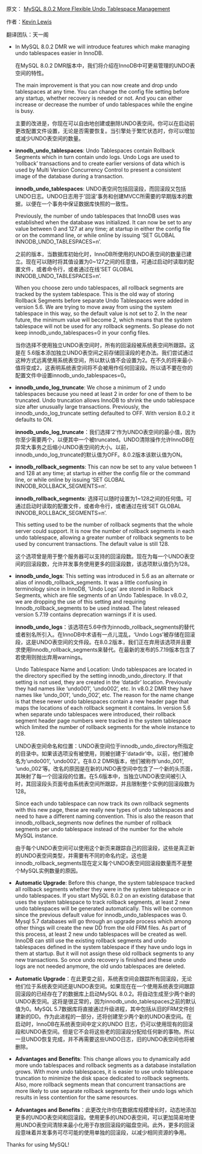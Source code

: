 原文： [MySQL 8.0.2 More Flexible Undo Tablespace Management](http://mysqlserverteam.com/mysql-8-0-2-more-flexible-undo-tablespace-management/)

作者：[Kevin Lewis](http://mysqlserverteam.com/author/kevin/)

翻译团队：天一阁

- In MySQL 8.0.2 DMR we will introduce features which make managing undo tablespaces easier in InnoDB.

  在MySQL 8.0.2 DMR版本中，我们将介绍在InnoDB中可更易管理的UNDO表空间的特性。

  The main improvement is that you can now create and drop undo tablespaces at any time. You can change the config file setting before any startup, whether recovery is needed or not. And you can either increase or decrease the number of undo tablespaces while the engine is busy.

  主要的改进是，你现在可以自由地创建或删除UNDO表空间。你可以在启动前更改配置文件设置，无论是否需要恢复。当引擎处于繁忙状态时，你可以增加或减少UNDO表空间的数量。

- **innodb_undo_tablespaces**: Undo Tablespaces contain Rollback Segments which in turn contain undo logs. Undo Logs are used to ‘rollback’ transactions and to create earlier versions of data which is used by Multi Version Concurrency Control to present a consistent image of the database during a transaction.

  **innodb_undo_tablespaces**: UNDO表空间包括回滚段，而回滚段又包括UNDO日志。UNDO日志用于'回滚'事务和创建MVCC所需要的早期版本的数据，以便在一个事务中保证数据库快照的一致性。

  Previously, the number of undo tablespaces that InnoDB uses was established when the database was initialized. It can now be set to any value between 0 and 127 at any time; at startup in either the config file or on the command line, or while online by issuing ‘SET GLOBAL INNODB_UNDO_TABLESPACES=n’.

  之前的版本，当数据库初始化时，InnoDB所使用的UNDO表空间的数量已建立。现在可以随时将其值设置为0~127之间的任意值，可通过启动时读取的配置文件，或者命令行，或者通过在线‘SET GLOBAL INNODB_UNDO_TABLESPACES=n’.

  When you choose zero undo tablespaces, all rollback segments are tracked by the system tablespace. This is the old way of storing Rollback Segments before separate Undo Tablespaces were added in version 5.6. We are trying to move away from using the system tablespace in this way, so the default value is not set to 2. In the near future, the minimum value will become 2, which means that the system tablespace will not be used for any rollback segments. So please do not keep innodb_undo_tablespaces=0 in your config files.

  当你选择不使用独立UNDO表空间时，所有的回滚段被系统表空间所跟踪。这是在 5.6版本添加独立UNDO表空间之前存储回滚段的老办法。我们尝试通过这种方式远离使用系统表空间，所以默认值不会设置为2。在不久的将来最小值将变成2，这表明系统表空间将不会被用作任何回滚段。所以请不要在你的配置文件中设置innodb_undo_tablespaces=0。

- **innodb_undo_log_truncate**: We chose a minimum of 2 undo tablespaces because you need at least 2 in order for one of them to be truncated. Undo truncation allows InnoDB to shrink the undo tablespace size after unusually large transactions. Previously, the innodb_undo_log_truncate setting defaulted to OFF. With version 8.0.2 it defaults to ON.

  **innodb_undo_log_truncate**：我们选择'2'作为UNDO表空间的最小值，因为你至少需要两个，以便其中一个被truncated。UNDO清除操作允许InnoDB在异常大事务之后缩小UNDO表空间的大小。以前，innodb_undo_log_truncate的默认值为OFF。8.0.2版本该默认值为ON。

- **innodb_rollback_segments**: This can now be set to any value between 1 and 128 at any time; at startup in either the config file or the command line, or while online by issuing ‘SET GLOBAL INNODB_ROLLBACK_SEGMENTS=n’.

  **innodb_rollback_segments**: 选择可以随时设置为1~128之间的任何值。可通过启动时读取的配置文件，或者命令行，或者通过在线‘SET GLOBAL INNODB_ROLLBACK_SEGMENTS=n’.

  This setting used to be the number of rollback segments that the whole server could support. It is now the number of rollback segments in each undo tablespace, allowing a greater number of rollback segments to be used by concurrent transactions. The default value is still 128.

  这个选项曾是用于整个服务器可以支持的回滚段数。现在为每一个UNDO表空间的回滚段数，允许并发事务使用更多的回滚段数，该选项默认值仍为128。

- **innodb_undo_logs**: This setting was introduced in 5.6 as an alternate or alias of innodb_rollback_segments. It was a little confusing in terminology since in InnoDB, ‘Undo Logs’ are stored in Rollback Segments, which are file segments of an Undo Tablespace. In v8.0.2, we are dropping the use of this setting and requiring Innodb_rollback_segments to be used instead. The latest released version 5.7.19 contains deprecation warnings if it is used.

  **innodb_undo_logs**：该选项在5.6中作为innodb_rollback_segments的替代或者别名所引入。在InnoDB中术语有一点儿混乱，‘Undo Logs’被存储在回滚段，这是UNDO表空间的文件段。在8.0.2版本，我们正在弃用该选项并且要求使用Innodb_rollback_segments来替代。在最新的发布的5.7.19版本包含了若使用则抛出弃用warnings。

  Undo Tablespace Name and Location: Undo tablespaces are located in the directory specified by the setting innodb_undo_directory. If that setting is not used, they are created in the ‘datadir’ location. Previously they had names like ‘undo001’, ‘undo002’, etc. In v8.0.2 DMR they have names like ‘undo_001’, ‘undo_002’, etc. The reason for the name change is that these newer undo tablespaces contain a new header page that maps the locations of each rollback segment it contains. In version 5.6 when separate undo tablespaces were introduced, their rollback segment header page numbers were tracked in the system tablespace which limited the number of rollback segments for the whole instance to 128.

  UNDO表空间命名和位置：UNDO表空间位于innodb_undo_directory所指定的目录中。如果该选项没有被使用，则被创建于‘datadir’中。以前，他们被命名为‘undo001’, ‘undo002’。在8.0.2 DMR版本，他们被称作‘undo_001’, ‘undo_002’等。改名的原因是在新的UNDO表空间中包含了一个新的头页面，其映射了每一个回滚段的位置。在5.6版本中，当独立UNDO表空间被引入时，其回滚段头页面号由系统表空间所跟踪，并且限制整个实例的回滚段数为128。

  Since each undo tablespace can now track its own rollback segments with this new page, these are really new types of undo tablespaces and need to have a different naming convention. This is also the reason that innodb_rollback_segments now defines the number of rollback segments per undo tablespace instead of the number for the whole MySQL instance.

  由于每个UNDO表空间可以使用这个新页来跟踪自己的回滚段，这些是真正新的UNDO表空间类型，并需要有不同的命名约定。这也是innodb_rollback_segments现在定义每个UNDO表空间回滚段数量而不是整个MySQL实例数量的原因。

- **Automatic Upgrade**: Before this change, the system tablespace tracked all rollback segments whether they were in the system tablespace or in undo tablespaces. If you start MySQL 8.0.2 on an existing database that uses the system tablespace to track rollback segments, at least 2 new undo tablespaces will be generated automatically. This will be common since the previous default value for innodb_undo_tablespaces was 0. Mysql 5.7 databases will go through an upgrade process which among other things will create the new DD from the old FRM files. As part of this process, at least 2 new undo tablespaces will be created as well. InnoDB can still use the existing rollback segments and undo tablespaces defined in the system tablespace if they have undo logs in them at startup. But it will not assign these old rollback segments to any new transactions. So once undo recovery is finished and these undo logs are not needed anymore, the old undo tablespaces are deleted.

- **Automatic Upgrade**：在此更变之前，系统表空间会跟踪所有回滚段，无论他们位于系统表空间还是UNDO表空间。如果现在在一个使用系统表空间跟踪回滚段的已经存在了的数据库上启动MySQL 8.0.2。将自动生成至少两个新的UNDO表空间。这将是很正常的，因为innodb_undo_tablespaces之前的默认值为0。MySQL 5.7数据库将直接通过升级进程，其中包括从旧的FRM文件创建新的DD。作为此进程的一部分，还将创建至少两个新的UNDO表空间。在启动时，InnoDB在系统表空间中定义的UNDO 日志，仍可以使用现有的回滚段和UNDO表空间。但是它不会将这些老的回滚段分配给任何新的事物。所以一旦UNDO恢复完成，并不再需要这些UNDO日志，旧的UNDO表空间也将被删除。

- **Advantages and Benefits**: This change allows you to dynamically add more undo tablespaces and rollback segments as a database installation grows. With more undo tablespaces, it is easier to use undo tablespace truncation to minimize the disk space dedicated to rollback segments. Also, more rollback segments mean that concurrent transactions are more likely to use separate rollback segments for their undo logs which results in less contention for the same resources.

- **Advantages and Benefits**：此更改允许你在数据库规模增长时，动态地添加更多的UNDO表空间和回滚段。使用更多的UNDO表空间，可以更加简易地使用UNDO表空间清除来最小化用于存放回滚段的磁盘空间。此外，更多的回滚段意味着并发事务可尽可能的使用单独的回滚段，以减少相同资源的争用。

Thanks for using MySQL!
